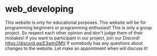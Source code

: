 # web_developing
This website is only for educational purposes.
This website will be for programming beginners or programming enthusiast!
This is only a group project. So respect each other opinion and don't judge them of their mistakes!
if you want to participant in our project, join our Discord!
https://discord.gg/E3wtnDMV
If somebody has any questions about changes to the website. Let make an appointment when will discuss it!
